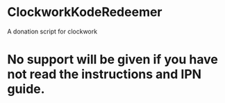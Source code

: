 ClockworkKodeRedeemer
=====================
A donation script for clockwork

# No support will be given if you have **not read** the instructions and IPN guide.

